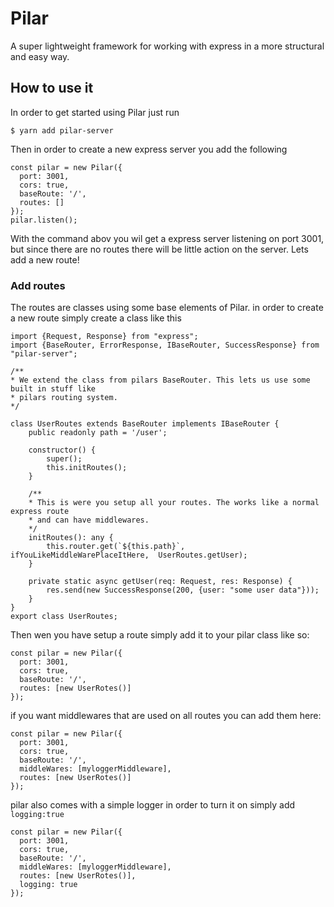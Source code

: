 # Pilar
A super lightweight framework for working with express in a more structural and easy way. 

## How to use it
In order to get started using Pilar just run
 
`$ yarn add pilar-server`

Then in order to create a new express server you add the following

```
const pilar = new Pilar({
  port: 3001,
  cors: true,
  baseRoute: '/',
  routes: []
});
pilar.listen();
```
With the command abov you wil get a express server listening on port 3001, but since there are no
routes there will be little action on the server. Lets add a new route!

### Add routes
The routes are classes using some base elements of Pilar. in order to create a new route simply create 
a class like this 

```
import {Request, Response} from "express";
import {BaseRouter, ErrorResponse, IBaseRouter, SuccessResponse} from "pilar-server";

/**
* We extend the class from pilars BaseRouter. This lets us use some built in stuff like
* pilars routing system.
*/

class UserRoutes extends BaseRouter implements IBaseRouter {
    public readonly path = '/user';
    
    constructor() {
        super();
        this.initRoutes();
    }
    
    /**
    * This is were you setup all your routes. The works like a normal express route
    * and can have middlewares. 
    */
    initRoutes(): any {
        this.router.get(`${this.path}`, ifYouLikeMiddleWarePlaceItHere,  UserRoutes.getUser);
    }
    
    private static async getUser(req: Request, res: Response) {
        res.send(new SuccessResponse(200, {user: "some user data"}));
    }
}
export class UserRoutes;
```

Then wen you have setup a route  simply add it to your pilar class like so:
```
const pilar = new Pilar({
  port: 3001,
  cors: true,
  baseRoute: '/',
  routes: [new UserRotes()]
});
```

if you want middlewares that are used on all routes you can add them here: 
```
const pilar = new Pilar({
  port: 3001,
  cors: true,
  baseRoute: '/',
  middleWares: [myloggerMiddleware],
  routes: [new UserRotes()]
});
```
pilar also comes with a simple logger in order to turn it on simply add 
`logging:true`
```
const pilar = new Pilar({
  port: 3001,
  cors: true,
  baseRoute: '/',
  middleWares: [myloggerMiddleware],
  routes: [new UserRotes()],
  logging: true
});
```


